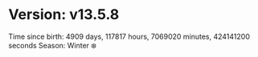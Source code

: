 # Version: v13.5.8
Time since birth: 4909 days, 117817 hours, 7069020 minutes, 424141200 seconds
Season: Winter ❄️
